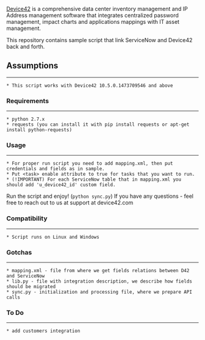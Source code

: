 [Device42](http://www.device42.com/) is a comprehensive data center inventory management and IP Address management software
that integrates centralized password management, impact charts and applications mappings with IT asset management.

This repository contains sample script that link ServiceNow and Device42 back and forth.

## Assumptions
-----------------------------
    * This script works with Device42 10.5.0.1473709546 and above


### Requirements
-----------------------------
    * python 2.7.x
    * requests (you can install it with pip install requests or apt-get install python-requests)


### Usage
-----------------------------
	* For proper run script you need to add mapping.xml, then put credentials and fields as in sample.
	* Put <task> enable attribute to true for tasks that you want to run.
	* (!IMPORTANT) For each ServiceNow table that in mapping.xml you should add 'u_device42_id' custom field.

Run the script and enjoy! (`python sync.py`)
If you have any questions - feel free to reach out to us at support at device42.com


### Compatibility
-----------------------------
    * Script runs on Linux and Windows


### Gotchas
-----------------------------
    * mapping.xml - file from where we get fields relations between D42 and ServiceNow
    * lib.py - file with integration description, we describe how fields should be migrated
    * sync.py - initialization and processing file, where we prepare API calls


### To Do
-----------------------------

    * add customers integration

